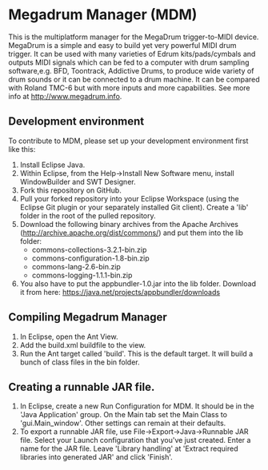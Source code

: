 # Megadrum Manager (MDM)
This is the multiplatform manager for the MegaDrum trigger-to-MIDI device. MegaDrum is a simple and easy to build yet very powerful MIDI drum trigger. It can be used with many varieties of Edrum kits/pads/cymbals and outputs MIDI signals which can be fed to a computer with drum sampling software,e.g. BFD, Toontrack, Addictive Drums, to produce wide variety of drum sounds or it can be connected to a drum machine. It can be compared with Roland TMC-6 but with more inputs and more capabilities. See more info at http://www.megadrum.info.

## Development environment
To contribute to MDM, please set up your development environment first like this:
1. Install Eclipse Java.
1. Within Eclipse, from the Help->Install New Software menu, install WindowBuilder and SWT Designer.
1. Fork this repository on GitHub.
1. Pull your forked repository into your Eclipse Workspace (using the Eclipse Git plugin or your separately installed Git client). Create a 'lib' folder in the root of the pulled repository.
1. Download the following binary archives from the Apache Archives (http://archive.apache.org/dist/commons/) and put them into the lib folder:
	* commons-collections-3.2.1-bin.zip
	* commons-configuration-1.8-bin.zip
	* commons-lang-2.6-bin.zip
	* commons-logging-1.1.1-bin.zip
1. You also have to put the appbundler-1.0.jar into the lib folder. Download it from here: https://java.net/projects/appbundler/downloads

## Compiling Megadrum Manager
1. In Eclipse, open the Ant View.
1. Add the build.xml buildfile to the view.
1. Run the Ant target called 'build'. This is the default target. It will build a bunch of class files in the bin folder.


## Creating a runnable JAR file.
1. In Eclipse, create a new Run Configuration for MDM. It should be in the 'Java Application' group. On the Main tab set the Main Class to 'gui.Main_window'. Other settings can remain at their defaults.
1. To export a runnable JAR file, use File->Export->Java->Runnable JAR file. Select your Launch configuration that you've just created. Enter a name for the JAR file. Leave 'Library handling' at 'Extract required libraries into generated JAR' and click 'Finish'.